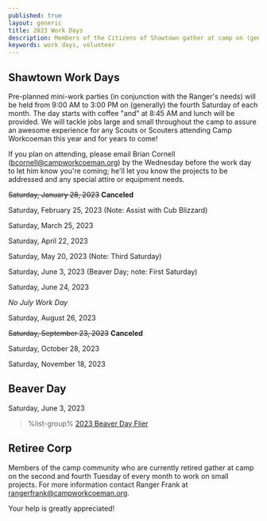 ```yaml
---
published: true
layout: generic
title: 2023 Work Days
description: Members of the Citizens of Shawtown gather at camp on (generally) the fourth Saturday of each month to help the camp ranger with projects around camp. Your help is greatly appreciated!
keywords: work days, volunteer
---
```


## Shawtown Work Days

Pre-planned mini-work parties (in conjunction with the Ranger's needs) will be held from 9:00 AM to 3:00 PM on (generally) the fourth Saturday of each month. The day starts with coffee "and" at 8:45 AM and lunch will be provided. We will tackle jobs large and small throughout the camp to assure an awesome experience for any Scouts or Scouters attending Camp Workcoeman this year and for years to come!

If you plan on attending, please email Brian Cornell ([bcornell@campworkcoeman.org](mailto:bcornell@campworkcoeman.org)) by the Wednesday before the work day to let him know you're coming; he'll let you know the projects to be addressed and any special attire or equipment needs.

~~Saturday, January 28, 2023~~ **Canceled**

Saturday, February 25, 2023 (Note: Assist with Cub Blizzard)

Saturday, March 25, 2023

Saturday, April 22, 2023

Saturday, May 20, 2023 (Note: Third Saturday)

Saturday, June 3, 2023 (Beaver Day; note: First Saturday)

Saturday, June 24, 2023

*No July Work Day*

Saturday, August 26, 2023

~~Saturday, September 23, 2023~~ **Canceled**

Saturday, October 28, 2023

Saturday, November 18, 2023

## Beaver Day

Saturday, June 3, 2023

> %list-group%
> <a href="{{ site.url }}/pdf/2023/2023-beaver-day-flier.pdf" class="list-group-item">2023 Beaver Day Flier</a>

## Retiree Corp

Members of the camp community who are currently retired gather at camp on the
second and fourth Tuesday of every month to work on small projects. For more
information contact Ranger Frank at [rangerfrank@campworkcoeman.org](mailto:rangerfrank@campworkcoeman.org).

Your help is greatly appreciated!
